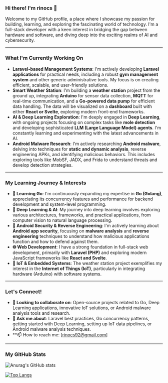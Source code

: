 ### Hi there! I'm rinocs 👋

Welcome to my GitHub profile, a place where I showcase my passion for building, learning, and exploring the fascinating world of technology. I'm a full-stack developer with a keen interest in bridging the gap between hardware and software, and diving deep into the exciting realms of AI and cybersecurity.

---

### What I'm Currently Working On

* **Laravel-based Management Systems**: I'm actively developing **Laravel applications** for practical needs, including a robust **gym management system** and other generic administrative tools. My focus is on creating efficient, scalable, and user-friendly solutions.
* **Smart Weather Station**: I'm building a **weather station** project from the ground up, integrating **Arduino** for sensor data collection, **MQTT** for real-time communication, and a **Go-powered data pump** for efficient data handling. The data will be visualized on a **dashboard** built with either **React or Svelte**, exploring modern front-end frameworks.
* **AI & Deep Learning Exploration**: I'm deeply engaged in **Deep Learning**, with ongoing projects focusing on complex tasks like **mole detection** and developing sophisticated **LLM (Large Language Model) agents**. I'm constantly learning and experimenting with the latest advancements in AI.
* **Android Malware Research**: I'm actively researching **Android malware**, delving into techniques for **static and dynamic analysis**, reverse engineering APKs, and identifying malicious behaviors. This includes exploring tools like MobSF, JADX, and Frida to understand threats and develop detection strategies.

---

### My Learning Journey & Interests

* **🌱 Learning Go**: I'm continuously expanding my expertise in **Go (Golang)**, appreciating its concurrency features and performance for backend development and system-level programming.
* **🧠 Deep Learning & AI**: My journey into deep learning involves exploring various architectures, frameworks, and practical applications, from computer vision to natural language processing.
* **📱 Android Security & Reverse Engineering**: I'm actively learning about **Android app security**, focusing on **malware analysis** and **reverse engineering** techniques to understand how malicious applications function and how to defend against them.
* **🌐 Web Development**: I have a strong foundation in full-stack web development, primarily with **Laravel (PHP)** and exploring modern JavaScript frameworks like **React and Svelte**.
* **🔌 IoT & Embedded Systems**: The weather station project exemplifies my interest in the **Internet of Things (IoT)**, particularly in integrating hardware (Arduino) with software systems.

---

### Let's Connect!

* **👯 Looking to collaborate on**: Open-source projects related to Go, Deep Learning applications, innovative IoT solutions, or Android malware analysis tools and research.
* **💬 Ask me about**: Laravel best practices, Go concurrency patterns, getting started with Deep Learning, setting up IoT data pipelines, or Android malware analysis techniques.
* **📫 How to reach me: [rinocs92@gmail.com]

---

### My GitHub Stats

![Anurag's GitHub stats](https://github-readme-stats.vercel.app/api?username=rinocs&show_icons=true&theme=radical)

[![Top Langs](https://github-readme-stats.vercel.app/api/top-langs/?username=rinocs&layout=pie)](https://github.com/anuraghazra/github-readme-stats)
